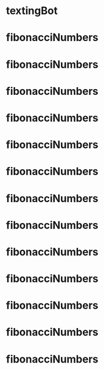 # textingBot
# fibonacciNumbers
# fibonacciNumbers
# fibonacciNumbers
# fibonacciNumbers
# fibonacciNumbers
# fibonacciNumbers
# fibonacciNumbers
# fibonacciNumbers
# fibonacciNumbers
# fibonacciNumbers
# fibonacciNumbers
# fibonacciNumbers
# fibonacciNumbers
